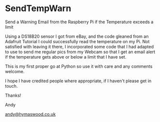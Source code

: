SendTempWarn
============

Send a Warning Email from the Raspberry Pi if the Temperature exceeds a limit

Using a DS18B20 sensor I got from eBay, and the code gleaned from an Adafruit Tutorial I could successfully read the temperature on my Pi.  Not satisfied with leaving it there, I incorporated some code that I had adapted to use to send me regular pics from my Webcam so that I get an email alert if the temperature gets above or below a limit that I have set.

This is my first proper go at Python so use it with care and any comments welcome.

I hope I have credited people where appropriate, if I haven't please get in touch.

Thanks!

Andy

andy@hymaswood.co.uk
